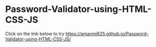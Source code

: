# Password-Validator-using-HTML-CSS-JS
Click on the link below to try 
https://amanmi625.github.io/Password-Validator-using-HTML-CSS-JS/
